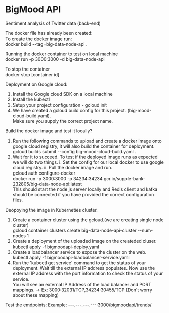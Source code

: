 # BigMood API #  
Sentiment analysis of Twitter data (back-end)  

The docker file has already been created:  
To create the docker image run:  
docker build --tag=big-data-node-api .  

Running the docker container to test on local machine  
docker run -p 3000:3000 -d big-data-node-api  

To stop the container  
docker stop [container id]  

Deployment on Google cloud:  
1. Install the Google cloud SDK on a local machine  
2. Install the kubectl  
3. Setup your project configuration - gcloud init  
4. We have created a gcloud build config for this project. (big-mood-cloud-build.yaml).  
Make sure you supply the correct project name.
  
Build the docker image and test it locally?  
1. Run the following commands to upload and create a docker image onto google cloud registry, it will also build the container for deployment.
gcloud builds submit --config big-mood-cloud-build.yaml .  
2. Wait for it to succeed. To test if the deployed image runs as expected we will do two things.  i. Set the config for our local docker to use google cloud registry.  ii. Pull the docker image and run.  
gcloud auth configure-docker  
docker run -p 3000:3000 -p 34234:34234 gcr.io/supple-bank-232805/big-data-node-api:latest  
This should start the node js server locally and Redis client and kafka should be connected if you have provided the correct configuration files.  
  
Deopoying the image in Kuberneties cluster.  
1. Create a container cluster using the gcloud.(we are creating single node cluster)  
gcloud container clusters create big-data-node-api-cluster --num-nodes 1  
2. Create a deployment of the uploaded image on the createded cluser.
kubectl apply -f bigmoodapi-deploy.yaml  
3. Create a loadbalancer service to expose the cluster on the web.  
kubectl apply -f bigmoodapi-loadbalancer-service.yaml  
4. Run the 'kubectl get service' command to get the status of your deployment.  Wait till the external IP address populates. Now use the external IP address with the port information to check the status of your service.  
You will see an external IP Address of the load balancer and PORT mappings. -> Ex: 3000:32031/TCP,34234:30455/TCP  (Don't worry about these mapping)  

Test the emdpoints:
Example: ---.---.---.---:3000/bigmoodapi/trends/ 


